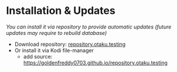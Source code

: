 # Installation & Updates

_You can install it via repository to provide automatic updates (future updates may require to rebuild database)_

- Download repository: [repository.otaku.testing](https://github.com/Goldenfreddy0703/repository.otaku.testing/blob/master/repository.otaku.testing-1.0.zip?raw=true)
- Or install it via Kodi file-manager
  - add source: <https://goldenfreddy0703.github.io/repository.otaku.testing>
